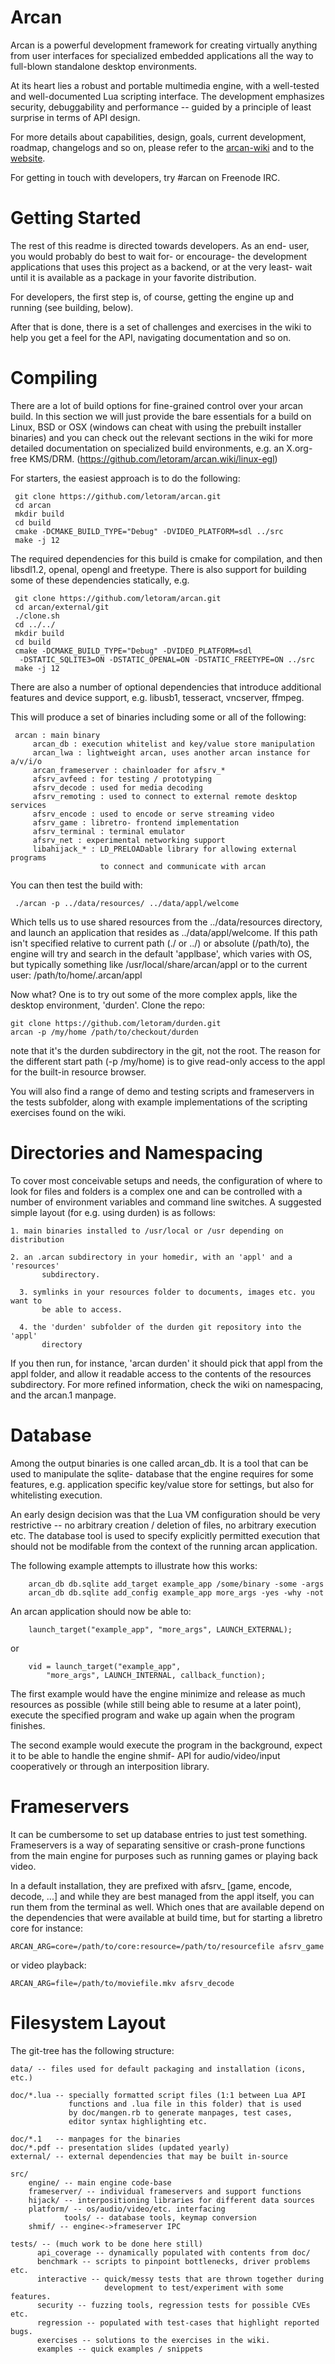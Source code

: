 Arcan
=====

Arcan is a powerful development framework for creating virtually anything from
user interfaces for specialized embedded applications all the way to full-blown
standalone desktop environments.

At its heart lies a robust and portable multimedia engine, with a well-tested
and well-documented Lua scripting interface. The development emphasizes
security, debuggability and performance -- guided by a principle of least
surprise in terms of API design.

For more details about capabilities, design, goals, current development,
roadmap, changelogs and so on, please refer to the
[arcan-wiki](https://github.com/letoram/arcan/wiki) and to the
[website](https://arcan-fe.com).

For getting in touch with developers, try #arcan on Freenode IRC.

Getting Started
=====
The rest of this readme is directed towards developers. As an end- user,
you would probably do best to wait for- or encourage- the development
applications that uses this project as a backend, or at the very least-
wait until it is available as a package in your favorite distribution.

For developers, the first step is, of course, getting the engine
up and running (see building, below).

After that is done, there is a set of challenges and exercises in the wiki
to help you get a feel for the API, navigating documentation and so on.

Compiling
=====
There are a lot of build options for fine-grained control over your arcan
build. In this section we will just provide the bare essentials for a build
on Linux, BSD or OSX (windows can cheat with using the prebuilt installer
binaries) and you can check out the relevant sections in the wiki for more
detailed documentation on specialized build environments, e.g. an X.org-free
KMS/DRM. (https://github.com/letoram/arcan.wiki/linux-egl)

For starters, the easiest approach is to do the following:

     git clone https://github.com/letoram/arcan.git
     cd arcan
     mkdir build
     cd build
     cmake -DCMAKE_BUILD_TYPE="Debug" -DVIDEO_PLATFORM=sdl ../src
     make -j 12

The required dependencies for this build is cmake for compilation, and then
libsdl1.2, openal, opengl and freetype. There is also support for building some
of these dependencies statically, e.g.

     git clone https://github.com/letoram/arcan.git
     cd arcan/external/git
     ./clone.sh
     cd ../../
     mkdir build
     cd build
     cmake -DCMAKE_BUILD_TYPE="Debug" -DVIDEO_PLATFORM=sdl
      -DSTATIC_SQLITE3=ON -DSTATIC_OPENAL=ON -DSTATIC_FREETYPE=ON ../src
     make -j 12

There are also a number of optional dependencies that introduce additional
features and device support, e.g. libusb1, tesseract, vncserver, ffmpeg.

This will produce a set of binaries including some or all of the following:

     arcan : main binary
		 arcan_db : execution whitelist and key/value store manipulation
		 arcan_lwa : lightweight arcan, uses another arcan instance for a/v/i/o
		 arcan_frameserver : chainloader for afsrv_*
		 afsrv_avfeed : for testing / prototyping
		 afsrv_decode : used for media decoding
		 afsrv_remoting : used to connect to external remote desktop services
		 afsrv_encode : used to encode or serve streaming video
		 afsrv_game : libretro- frontend implementation
		 afsrv_terminal : terminal emulator
		 afsrv_net : experimental networking support
		 libahijack_* : LD_PRELOADable library for allowing external programs
		                to connect and communicate with arcan

You can then test the build with:

     ./arcan -p ../data/resources/ ../data/appl/welcome

Which tells us to use shared resources from the ../data/resources directory,
and launch an application that resides as ../data/appl/welcome. If this path
isn't specified relative to current path (./ or ../) or absolute (/path/to),
the engine will try and search in the default 'applbase', which varies with
OS, but typically something like /usr/local/share/arcan/appl or to the current
user: /path/to/home/.arcan/appl

Now what?
One is to try out some of the more complex appls, like the desktop environment,
'durden'. Clone the repo:

    git clone https://github.com/letoram/durden.git
    arcan -p /my/home /path/to/checkout/durden

note that it's the durden subdirectory in the git, not the root. The reason
for the different start path (-p /my/home) is to give read-only access to
the appl for the built-in resource browser.

You will also find a range of demo and testing scripts and frameservers in the
tests subfolder, along with example implementations of the scripting exercises
found on the wiki.

Directories and Namespacing
=====
To cover most conceivable setups and needs, the configuration of where to
look for files and folders is a complex one and can be controlled with a number
of environment variables and command line switches. A suggested simple layout
(for e.g. using durden) is as follows:

    1. main binaries installed to /usr/local or /usr depending on distribution

    2. an .arcan subdirectory in your homedir, with an 'appl' and a 'resources'
		   subdirectory.

	  3. symlinks in your resources folder to documents, images etc. you want to
		   be able to access.

	  4. the 'durden' subfolder of the durden git repository into the 'appl'
		   directory

If you then run, for instance, 'arcan durden' it should pick that appl from
the appl folder, and allow it readable access to the contents of the resources
subdirectory. For more refined information, check the wiki on namespacing,
and the arcan.1 manpage.

Database
=====

Among the output binaries is one called arcan\_db. It is a tool that
can be used to manipulate the sqlite- database that the engine requires
for some features, e.g. application specific key/value store for settings,
but also for whitelisting execution.

An early design decision was that the Lua VM configuration should be very
restrictive -- no arbitrary creation / deletion of files, no arbitrary execution
etc. The database tool is used to specify explicitly permitted execution that
should not be modifable from the context of the running arcan application.

The following example attempts to illustrate how this works:

        arcan_db db.sqlite add_target example_app /some/binary -some -args
        arcan_db db.sqlite add_config example_app more_args -yes -why -not

An arcan application should now be able to:

        launch_target("example_app", "more_args", LAUNCH_EXTERNAL);

or

        vid = launch_target("example_app",
            "more_args", LAUNCH_INTERNAL, callback_function);

The first example would have the engine minimize and release as much
resources as possible (while still being able to resume at a later point),
execute the specified program and wake up again when the program finishes.

The second example would execute the program in the background, expect it to
be able to handle the engine shmif- API for audio/video/input cooperatively
or through an interposition library.

Frameservers
=====
It can be cumbersome to set up database entries to just test something.
Frameservers is a way of separating sensitive or crash-prone functions from
the main engine for purposes such as running games or playing back video.

In a default installation, they are prefixed with afsrv\_ [game, encode,
decode, ...] and while they are best managed from the appl itself, you can
run them from the terminal as well. Which ones that are available depend on
the dependencies that were available at build time, but for starting a
libretro core for instance:

    ARCAN_ARG=core=/path/to/core:resource=/path/to/resourcefile afsrv_game

or video playback:

    ARCAN_ARG=file=/path/to/moviefile.mkv afsrv_decode

Filesystem Layout
=====
The git-tree has the following structure:

    data/ -- files used for default packaging and installation (icons, etc.)

    doc/*.lua -- specially formatted script files (1:1 between Lua API
                 functions and .lua file in this folder) that is used
                 by doc/mangen.rb to generate manpages, test cases,
                 editor syntax highlighting etc.

    doc/*.1   -- manpages for the binaries
    doc/*.pdf -- presentation slides (updated yearly)
    external/ -- external dependencies that may be built in-source

    src/
        engine/ -- main engine code-base
        frameserver/ -- individual frameservers and support functions
        hijack/ -- interpositioning libraries for different data sources
        platform/ -- os/audio/video/etc. interfacing
				tools/ -- database tools, keymap conversion
        shmif/ -- engine<->frameserver IPC

    tests/ -- (much work to be done here still)
          api_coverage -- dynamically populated with contents from doc/
          benchmark -- scripts to pinpoint bottlenecks, driver problems etc.
          interactive -- quick/messy tests that are thrown together during
                         development to test/experiment with some features.
          security -- fuzzing tools, regression tests for possible CVEs etc.
          regression -- populated with test-cases that highlight reported bugs.
          exercises -- solutions to the exercises in the wiki.
          examples -- quick examples / snippets

